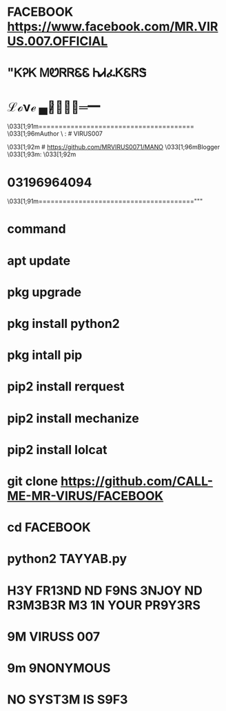 # FACEBOOK https://www.facebook.com/MR.VIRUS.007.OFFICIAL
# "ᏦᎮᏦ ᎷᏬᏒᏒᏋᏋ ᏂᏗፈᏦᏋᏒᏕ
   # ℒℴνℯ ▄︻̷̿┻̿═━
   \033[1;91m=======================================
\033[1;96mAuthor  \      :    # VIRUS007

\033[1;92m # https://github.com/MRVIRUS0071/MANO
\033[1;96mBlogger \033[1;93m: \033[1;92m 
# 03196964094
\033[1;91m======================================="""
# command 
# apt update
# pkg upgrade
# pkg install python2 
# pkg intall pip 
# pip2 install rerquest
# pip2 install mechanize
# pip2 install lolcat 
# git clone https://github.com/CALL-ME-MR-VIRUS/FACEBOOK
# cd FACEBOOK
# python2 TAYYAB.py
# H3Y FR13ND ND F9NS 3NJOY ND R3M3B3R M3 1N YOUR PR9Y3RS
# 9M VIRUSS 007
# 9m 9NONYMOUS 
# NO SYST3M IS S9F3

